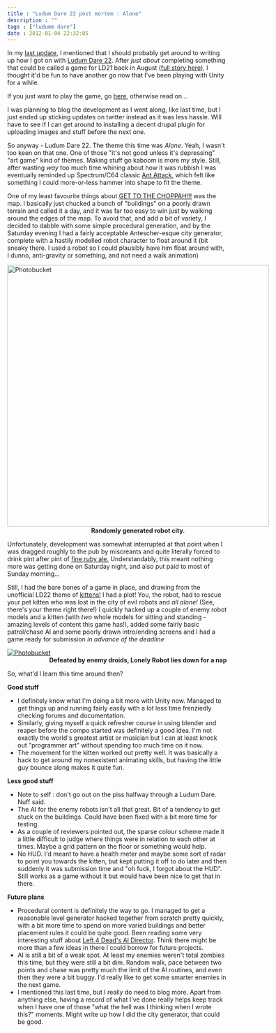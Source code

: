 ```yaml
---
title : "Ludum Dare 22 post mortem : Alone"
description : ""
tags : ["ludumm dare"]
date : 2012-01-04 22:32:05
---
```


In my <a href="/2012/01/01/post-mortem-2011">last update</a>, I mentioned that I should probably get around to writing up how I got on with <a href="http://www.ludumdare.com/compo/ludum-dare-22">Ludum Dare 22</a>. After <em>just about</em> completing something that could be called a game for LD21 back in August (<a href="/category/tags/ludum-dare-21">full story here</a>), I thought it'd be fun to have another go now that I've been playing with Unity for a while.

If you just want to play the game, go <a href="/content/lonely-robots-kitten-quest">here</a>, otherwise read on...

<!--more-->

I was planning to blog the development as I went along, like last time, but I just ended up sticking updates on twitter instead as it was less hassle. Will have to see if I can get around to installing a decent drupal plugin for uploading images and stuff before the next one.

So anyway - Ludum Dare 22. The theme this time was <em>Alone</em>. Yeah, I wasn't too keen on that one. One of those "it's not good unless it's depressing" "art game" kind of themes. Making stuff go kaboom is more my style. Still, after wasting <em>way</em> too much time whining about how it was rubbish I was eventually reminded up Spectrum/C64 classic <a href="http://en.wikipedia.org/wiki/Ant_Attack">Ant Attack</a>, which felt like something I could more-or-less hammer into shape to fit the theme.

One of my least favourite things about <a href="/content/get-choppah">GET TO THE CHOPPAH!!!</a> was the map. I basically just chucked a bunch of "buildings" on a poorly drawn terrain and called it a day, and it was far too easy to win just by walking around the edges of the map. To avoid that, and add a bit of variety, I decided to dabble with some simple procedural generation, and by the Saturday evening I had a fairly acceptable Antescher-esque city generator, complete with a hastily modelled robot character to float around it (bit sneaky there. I used a robot so I could plausibly have him float around with, I dunno, anti-gravity or something, and not need a walk animation)

<p style="width:600px; margin-left:auto; margin-right:auto">
<a href="http://s24.photobucket.com/albums/c12/b33rman/beercave/?action=view&amp;current=Generator2.jpg" target="_blank"><img src="http://i24.photobucket.com/albums/c12/b33rman/beercave/Generator2.jpg" border="0" alt="Photobucket" width="600"></a>
<strong style="width:600px; display:inline-block; text-align:center">Randomly generated robot city.</strong>


Unfortunately, development was somewhat interrupted at that point when I was dragged roughly to the pub by miscreants and quite literally forced to drink pint after pint of <a href="http://www.wychwood.co.uk/">fine ruby ale.</a> Understandably, this meant nothing more was getting done on Saturday night, and also put paid to most of Sunday morning...

Still, I had the bare bones of a game in place, and drawing from the unofficial LD22 theme of <a href="http://www.ludumdare.com/compo/2011/12/16/kitten-challenge/">kittens!</a> I had a plot! You, the robot, had to rescue your pet kitten who was lost in the city of evil robots and <em>all alone!</em> (See, there's your theme right there!) I quickly hacked up a couple of enemy robot models and a kitten (with *two* whole models for sitting and standing - amazing levels of content this game has!), added some fairly basic patrol/chase AI and some poorly drawn intro/ending screens and I had a game ready for submission <em>in advance of the deadline</em>

<p style="width:600px; margin-left:auto; margin-right:auto">
<a href="http://s24.photobucket.com/albums/c12/b33rman/beercave/?action=view&amp;current=Game.png" target="_blank"><img src="http://i24.photobucket.com/albums/c12/b33rman/beercave/Game.png" border="0" alt="Photobucket"></a>
<strong style="width:600px; display:inline-block; text-align:center">Defeated by enemy droids, Lonely Robot lies down for a nap</strong>



So, what'd I learn this time around then?

<strong>Good stuff</strong>
<ul>
<li>I definitely know what I'm doing a bit more with Unity now. Managed to get things up and running fairly easily with a lot less time frenziedly checking forums and documentation.</li>
<li>Similarly, giving myself a quick refresher course in using blender and reaper before the compo started was definitely a good idea. I'm not exactly the world's greatest artist or musician but I can at least knock out "programmer art" without spending too much time on it now.</li>
<li>The movement for the kitten worked out pretty well. It was basically a hack to get around my nonexistent animating skills, but having the little guy bounce along makes it quite fun.</li>
</ul>
<strong>Less good stuff</strong>
<ul>
<li>Note to self : don't go out on the piss halfway through a Ludum Dare. Nuff said.</li>
<li>The AI for the enemy robots isn't all that great. Bit of a tendency to get stuck on the buildings. Could have been fixed with a bit more time for testing.</li>
<li>As a couple of reviewers pointed out, the sparse colour scheme made it a little difficult to judge where things were in relation to each other at times. Maybe a grid pattern on the floor or something would help.</li>
<li>No HUD. I'd meant to have a health meter and maybe some sort of radar to point you towards the kitten, but kept putting it off to do later and then suddenly it was submission time and "oh fuck, I forgot about the HUD". Still works as a game without it but would have been nice to get that in there.</li>
</ul>

<strong>Future plans</strong>
<ul>
<li>Procedural content is definitely the way to go. I managed to get a reasonable level generator hacked together from scratch pretty quickly, with a bit more time to spend on more varied buildings and better placement rules it could be quite good. Been reading some very interesting stuff about <a href="http://www.valvesoftware.com/publications/2009/ai_systems_of_l4d_mike_booth.pdf">Left 4 Dead's AI Director</a>. Think there might be more than a few ideas in there I could borrow for future projects.</li>
<li>AI is still a bit of a weak spot. At least my enemies weren't total zombies this time, but they were still a bit dim. Random walk, pace between two points and chase was pretty much the limit of the AI routines, and even then they were a bit buggy. I'd really like to get some smarter enemies in the next game.</li>
<li>I mentioned this last time, but I really do need to blog more. Apart from anything else, having a record of what I've done really helps keep track when I have one of those "what the hell was I thinking when I wrote this?" moments. Might write up how I did the city generator, that could be good.</li>
</ul>